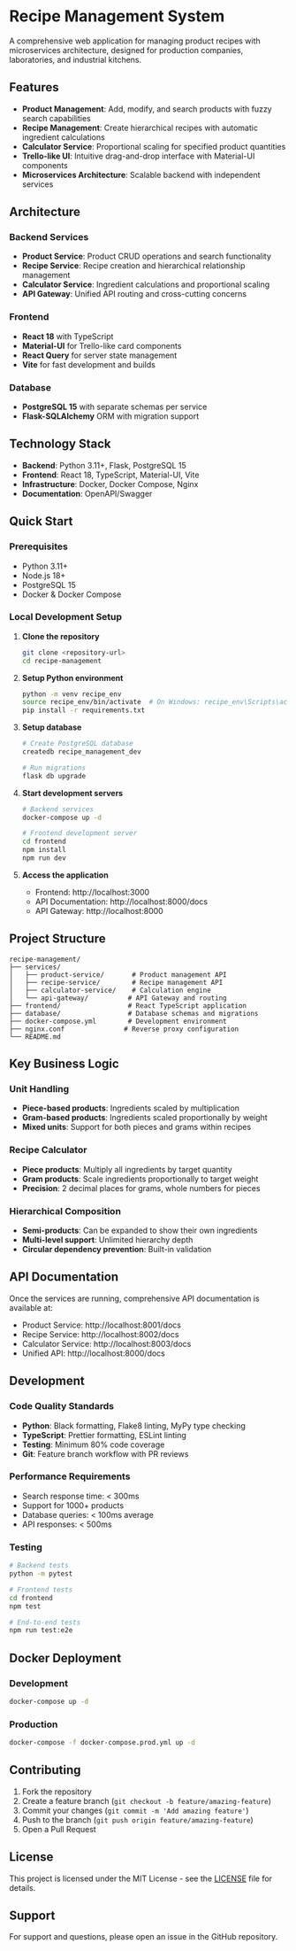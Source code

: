 # Recipe Management System

A comprehensive web application for managing product recipes with microservices architecture, designed for production companies, laboratories, and industrial kitchens.

## Features

- **Product Management**: Add, modify, and search products with fuzzy search capabilities
- **Recipe Management**: Create hierarchical recipes with automatic ingredient calculations
- **Calculator Service**: Proportional scaling for specified product quantities
- **Trello-like UI**: Intuitive drag-and-drop interface with Material-UI components
- **Microservices Architecture**: Scalable backend with independent services

## Architecture

### Backend Services
- **Product Service**: Product CRUD operations and search functionality
- **Recipe Service**: Recipe creation and hierarchical relationship management
- **Calculator Service**: Ingredient calculations and proportional scaling
- **API Gateway**: Unified API routing and cross-cutting concerns

### Frontend
- **React 18** with TypeScript
- **Material-UI** for Trello-like card components
- **React Query** for server state management
- **Vite** for fast development and builds

### Database
- **PostgreSQL 15** with separate schemas per service
- **Flask-SQLAlchemy** ORM with migration support

## Technology Stack

- **Backend**: Python 3.11+, Flask, PostgreSQL 15
- **Frontend**: React 18, TypeScript, Material-UI, Vite
- **Infrastructure**: Docker, Docker Compose, Nginx
- **Documentation**: OpenAPI/Swagger

## Quick Start

### Prerequisites
- Python 3.11+
- Node.js 18+
- PostgreSQL 15
- Docker & Docker Compose

### Local Development Setup

1. **Clone the repository**
   ```bash
   git clone <repository-url>
   cd recipe-management
   ```

2. **Setup Python environment**
   ```bash
   python -m venv recipe_env
   source recipe_env/bin/activate  # On Windows: recipe_env\Scripts\activate
   pip install -r requirements.txt
   ```

3. **Setup database**
   ```bash
   # Create PostgreSQL database
   createdb recipe_management_dev
   
   # Run migrations
   flask db upgrade
   ```

4. **Start development servers**
   ```bash
   # Backend services
   docker-compose up -d
   
   # Frontend development server
   cd frontend
   npm install
   npm run dev
   ```

5. **Access the application**
   - Frontend: http://localhost:3000
   - API Documentation: http://localhost:8000/docs
   - API Gateway: http://localhost:8000

## Project Structure

```
recipe-management/
├── services/
│   ├── product-service/       # Product management API
│   ├── recipe-service/        # Recipe management API
│   ├── calculator-service/    # Calculation engine
│   └── api-gateway/          # API Gateway and routing
├── frontend/                 # React TypeScript application
├── database/                 # Database schemas and migrations
├── docker-compose.yml        # Development environment
├── nginx.conf               # Reverse proxy configuration
└── README.md
```

## Key Business Logic

### Unit Handling
- **Piece-based products**: Ingredients scaled by multiplication
- **Gram-based products**: Ingredients scaled proportionally by weight
- **Mixed units**: Support for both pieces and grams within recipes

### Recipe Calculator
- **Piece products**: Multiply all ingredients by target quantity
- **Gram products**: Scale ingredients proportionally to target weight
- **Precision**: 2 decimal places for grams, whole numbers for pieces

### Hierarchical Composition
- **Semi-products**: Can be expanded to show their own ingredients
- **Multi-level support**: Unlimited hierarchy depth
- **Circular dependency prevention**: Built-in validation

## API Documentation

Once the services are running, comprehensive API documentation is available at:
- Product Service: http://localhost:8001/docs
- Recipe Service: http://localhost:8002/docs
- Calculator Service: http://localhost:8003/docs
- Unified API: http://localhost:8000/docs

## Development

### Code Quality Standards
- **Python**: Black formatting, Flake8 linting, MyPy type checking
- **TypeScript**: Prettier formatting, ESLint linting
- **Testing**: Minimum 80% code coverage
- **Git**: Feature branch workflow with PR reviews

### Performance Requirements
- Search response time: < 300ms
- Support for 1000+ products
- Database queries: < 100ms average
- API responses: < 500ms

### Testing
```bash
# Backend tests
python -m pytest

# Frontend tests
cd frontend
npm test

# End-to-end tests
npm run test:e2e
```

## Docker Deployment

### Development
```bash
docker-compose up -d
```

### Production
```bash
docker-compose -f docker-compose.prod.yml up -d
```

## Contributing

1. Fork the repository
2. Create a feature branch (`git checkout -b feature/amazing-feature`)
3. Commit your changes (`git commit -m 'Add amazing feature'`)
4. Push to the branch (`git push origin feature/amazing-feature`)
5. Open a Pull Request

## License

This project is licensed under the MIT License - see the [LICENSE](LICENSE) file for details.

## Support

For support and questions, please open an issue in the GitHub repository.
